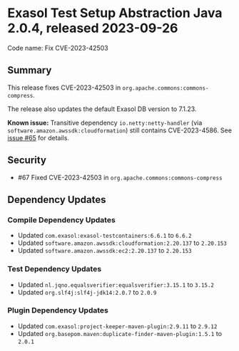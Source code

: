 # Exasol Test Setup Abstraction Java 2.0.4, released 2023-09-26

Code name: Fix CVE-2023-42503

## Summary

This release fixes CVE-2023-42503 in `org.apache.commons:commons-compress`. 

The release also updates the default Exasol DB version to 7.1.23.

**Known issue:** Transitive dependency `io.netty:netty-handler` (via `software.amazon.awssdk:cloudformation`) still contains CVE-2023-4586. See [issue #65](https://github.com/exasol/exasol-test-setup-abstraction-java/issues/65) for details.

## Security

* #67 Fixed CVE-2023-42503 in `org.apache.commons:commons-compress`

## Dependency Updates

### Compile Dependency Updates

* Updated `com.exasol:exasol-testcontainers:6.6.1` to `6.6.2`
* Updated `software.amazon.awssdk:cloudformation:2.20.137` to `2.20.153`
* Updated `software.amazon.awssdk:ec2:2.20.137` to `2.20.153`

### Test Dependency Updates

* Updated `nl.jqno.equalsverifier:equalsverifier:3.15.1` to `3.15.2`
* Updated `org.slf4j:slf4j-jdk14:2.0.7` to `2.0.9`

### Plugin Dependency Updates

* Updated `com.exasol:project-keeper-maven-plugin:2.9.11` to `2.9.12`
* Updated `org.basepom.maven:duplicate-finder-maven-plugin:1.5.1` to `2.0.1`
